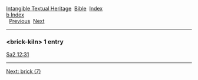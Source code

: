 [Intangible Textual Heritage](../../index)  [Bible](../index) 
[Index](index)   
[b Index](_b_)  
  [Previous](c01683)  [Next](c01685) 

------------------------------------------------------------------------

### &lt;brick-kiln&gt; 1 entry

[Sa2 12:31](../kjv/sa2012.htm#031)  

------------------------------------------------------------------------

[Next: brick (7)](c01685)
